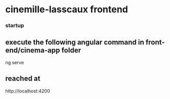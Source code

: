 # cinemille-lasscaux frontend

### startup
## execute the following angular command in front-end/cinema-app folder

ng serve

## reached at 
http://localhost:4200



